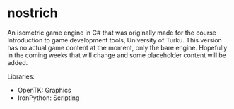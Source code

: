 nostrich
========
An isometric game engine in C# that was originally made for the course Introduction to game development tools, University of Turku.
This version has no actual game content at the moment, only the bare engine. Hopefully in the coming weeks that will change and some
placeholder content will be added.

Libraries:
  - OpenTK: Graphics
  - IronPython: Scripting

